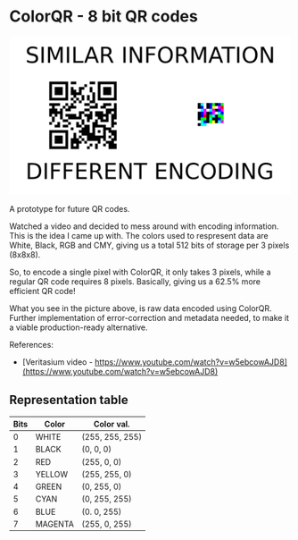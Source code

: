 # ColorQR - 8 bit QR codes

![](/encoding.png)

A prototype for future QR codes.

Watched a video and decided to mess around with encoding information. This is the idea I came up with. The colors used to respresent data are White, Black, RGB and CMY, giving us a total 512 bits of storage per 3 pixels (8x8x8).

So, to encode a single pixel with ColorQR, it only takes 3 pixels, while a regular QR code requires 8 pixels. Basically, giving us a 62.5% more efficient QR code!

What you see in the picture above, is raw data encoded using ColorQR. Further implementation of error-correction and metadata needed, to make it a viable production-ready alternative.

References: 

* [Veritasium video - https://www.youtube.com/watch?v=w5ebcowAJD8](https://www.youtube.com/watch?v=w5ebcowAJD8)

## Representation table

|Bits|Color      |Color val.        |
|----|-----------|------------------|
|0   | WHITE     |(255, 255, 255)   |
|1   | BLACK     |(0, 0, 0)         |
|2   | RED       |(255, 0, 0)       |
|3   | YELLOW    |(255, 255, 0)     |
|4   | GREEN     |(0, 255, 0)       |
|5   | CYAN      |(0, 255, 255)     |
|6   | BLUE      |(0. 0, 255)       |
|7   | MAGENTA   |(255, 0, 255)     |